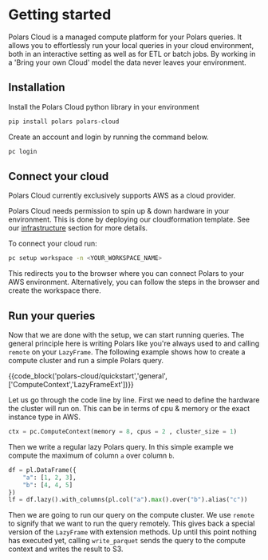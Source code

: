 # Getting started

Polars Cloud is a managed compute platform for your Polars queries. It allows you to effortlessly
run your local queries in your cloud environment, both in an interactive setting as well as for ETL
or batch jobs. By working in a 'Bring your own Cloud' model the data never leaves your environment.

## Installation

Install the Polars Cloud python library in your environment

```bash
pip install polars polars-cloud
```

Create an account and login by running the command below.

```bash
pc login
```

## Connect your cloud

Polars Cloud currently exclusively supports AWS as a cloud provider.

Polars Cloud needs permission to spin up & down hardware in your environment. This is done by
deploying our cloudformation template. See our [infrastructure](providers/aws/infra.md) section for
more details.

To connect your cloud run:

```bash
pc setup workspace -n <YOUR_WORKSPACE_NAME>
```

This redirects you to the browser where you can connect Polars to your AWS environment.
Alternatively, you can follow the steps in the browser and create the workspace there.

## Run your queries

Now that we are done with the setup, we can start running queries. The general principle here is
writing Polars like you're always used to and calling `remote` on your `LazyFrame`. The following
example shows how to create a compute cluster and run a simple Polars query.

{{code_block('polars-cloud/quickstart','general',['ComputeContext','LazyFrameExt'])}}

Let us go through the code line by line. First we need to define the hardware the cluster will run
on. This can be in terms of cpu & memory or the exact instance type in AWS.

```python
ctx = pc.ComputeContext(memory = 8, cpus = 2 , cluster_size = 1)
```

Then we write a regular lazy Polars query. In this simple example we compute the maximum of column
`a` over column `b`.

```python
df = pl.DataFrame({
    "a": [1, 2, 3],
    "b": [4, 4, 5]
})
lf = df.lazy().with_columns(pl.col("a").max().over("b").alias("c"))
```

Then we are going to run our query on the compute cluster. We use `remote` to signify that we want
to run the query remotely. This gives back a special version of the `LazyFrame` with extension
methods. Up until this point nothing has executed yet, calling `write_parquet` sends the query to
the compute context and writes the result to S3.

